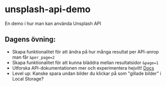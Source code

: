 # unsplash-api-demo
En demo i hur man kan använda Unsplash API

## Dagens övning:
* Skapa funktionalitet för att ändra på hur många resultat per API-anrop man får ```&per_page=2```
* Skapa funktionalitet för att kunna bläddra mellan resultatsidor ```&page=1```
* Utforska API-dokumentationen mer och experimentera hejvilt! [Docs](https://unsplash.com/documentation)
* Level up: Kanske spara undan bilder du klickar på som "gillade bilder" i Local Storage?
